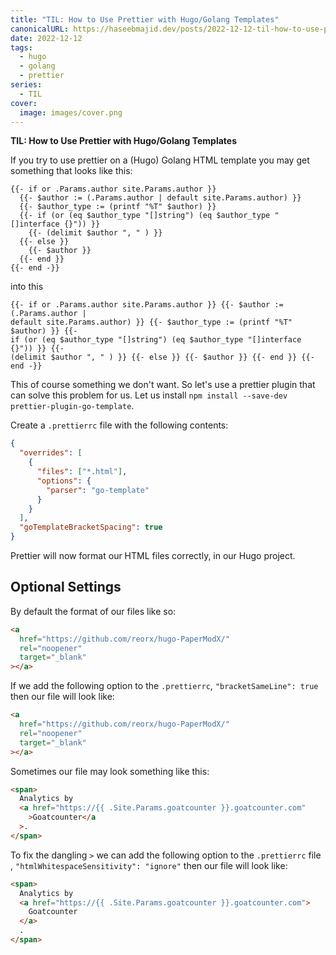 ```yaml
---
title: "TIL: How to Use Prettier with Hugo/Golang Templates"
canonicalURL: https://haseebmajid.dev/posts/2022-12-12-til-how-to-use-prettier-with-hugo/golang-templates/
date: 2022-12-12
tags:
  - hugo
  - golang
  - prettier
series:
  - TIL
cover:
  image: images/cover.png
---
```


**TIL: How to Use Prettier with Hugo/Golang Templates**

If you try to use prettier on a (Hugo) Golang HTML template you may get something that looks like this:

```go-html-template
{{- if or .Params.author site.Params.author }}
  {{- $author := (.Params.author | default site.Params.author) }}
  {{- $author_type := (printf "%T" $author) }}
  {{- if (or (eq $author_type "[]string") (eq $author_type "[]interface {}")) }}
    {{- (delimit $author ", " ) }}
  {{- else }}
    {{- $author }}
  {{- end }}
{{- end -}}
```

into this

```go-html-template
{{- if or .Params.author site.Params.author }} {{- $author := (.Params.author |
default site.Params.author) }} {{- $author_type := (printf "%T" $author) }} {{-
if (or (eq $author_type "[]string") (eq $author_type "[]interface {}")) }} {{-
(delimit $author ", " ) }} {{- else }} {{- $author }} {{- end }} {{- end -}}
```

This of course something we don't want. So let's use a prettier plugin that can solve this problem for us.
Let us install `npm install --save-dev prettier-plugin-go-template`.

Create a `.prettierrc` file with the following contents:

```json
{
  "overrides": [
    {
      "files": ["*.html"],
      "options": {
        "parser": "go-template"
      }
    }
  ],
  "goTemplateBracketSpacing": true
}
```

Prettier will now format our HTML files correctly, in our Hugo project.

## Optional Settings

By default the format of our files like so:

```html
<a
  href="https://github.com/reorx/hugo-PaperModX/"
  rel="noopener"
  target="_blank"
></a>
```

If we add the following option to the `.prettierrc`, `"bracketSameLine": true` then our file will look like:

```html
<a
  href="https://github.com/reorx/hugo-PaperModX/"
  rel="noopener"
  target="_blank"
></a>
```

Sometimes our file may look something like this:

```html
<span>
  Analytics by
  <a href="https://{{ .Site.Params.goatcounter }}.goatcounter.com"
    >Goatcounter</a
  >.
</span>
```

To fix the dangling `>` we can add the following option to the `.prettierrc` file ,  `"htmlWhitespaceSensitivity": "ignore"` then our
file will look like:

```html
<span>
  Analytics by
  <a href="https://{{ .Site.Params.goatcounter }}.goatcounter.com">
    Goatcounter
  </a>
  .
</span>
```
